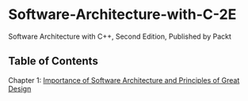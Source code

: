 # Software-Architecture-with-C-2E
Software Architecture with C++, Second Edition, Published by Packt

## Table of Contents

Chapter 1: [Importance of Software Architecture and Principles of Great
Design](Chapter01)

